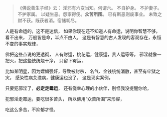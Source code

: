 > 《佛说善生子经》云： 
> 淫邪有六变当知。何谓六。
> 不自护身。
> 不护妻子。
> 不护家属。
> 以疑生恶。怨家得便。**众苦所围**。
> 已有斯恶则废事业。
> 未致之财不获。既获者消。宿储耗尽。

人是有命运的，这不是迷信，
如果你现在还不知道人有命运，说明你智慧不够，看不出来，
万般皆是命，半点不由人，
这是有智慧的古人发现的客观存在，永恒不变的事实规律，

佛把这些点说的更透彻，
人有财运，桃花运，健康运，贵人运等等，
邪淫就像一把火，把这些统统烧干净，
只留下霉运，

比如某明星，因为嫖娼强奸，导致被封杀，
名气、金钱统统消散，甚至有牢狱之灾，
感染性病艾滋病，健康运也没了，
这是现实案例，

只要犯邪淫了，**必定走霉运**，
还有侥幸心理的小伙伴，别怪我没提醒你哈，

犯邪淫走霉运，要吃很多苦头，
所以佛用“众苦所围”来形容，

吃这么多苦，不抑郁才怪。




